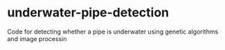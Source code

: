 # underwater-pipe-detection
Code for detecting whether a pipe is underwater using genetic algorithms and image processin
